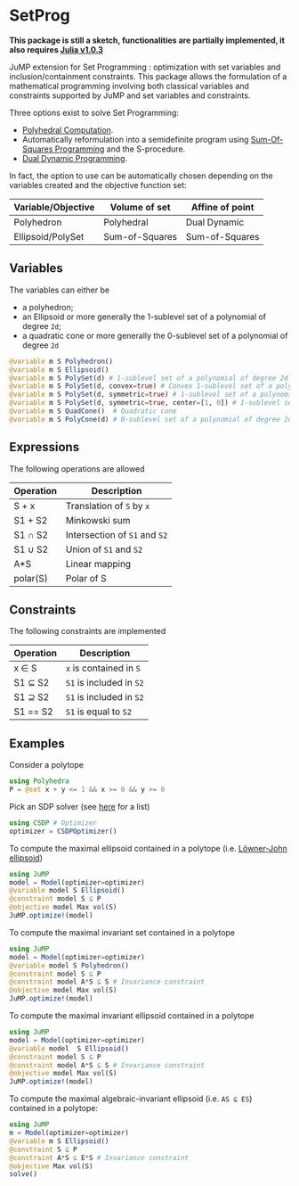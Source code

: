 # SetProg

**This package is still a sketch, functionalities are partially implemented, it also requires [Julia v1.0.3](https://github.com/JuliaLang/julia/pull/30010)**

JuMP extension for Set Programming : optimization with set variables and inclusion/containment constraints. This package allows the formulation of a mathematical programming involving both classical variables and constraints supported by JuMP and set variables and constraints.

Three options exist to solve Set Programming:
* [Polyhedral Computation](https://github.com/JuliaPolyhedra/Polyhedra.jl).
* Automatically reformulation into a semidefinite program using [Sum-Of-Squares Programming](https://github.com/JuliaOpt/SumOfSquares.jl) and the S-procedure.
* [Dual Dynamic Programming](https://github.com/JuliaStochOpt/StructDualDynProg.jl).

In fact, the option to use can be automatically chosen depending on the variables created and the objective function set:

| Variable/Objective | Volume of set  | Affine of point |
|--------------------|----------------|-----------------|
| Polyhedron         | Polyhedral     | Dual Dynamic    |
| Ellipsoid/PolySet  | Sum-of-Squares | Sum-of-Squares  |

## Variables

The variables can either be
* a polyhedron;
* an Ellipsoid or more generally the 1-sublevel set of a polynomial of degree `2d`;
* a quadratic cone or more generally the 0-sublevel set of a polynomial of degree `2d`

```julia
@variable m S Polyhedron()
@variable m S Ellipsoid()
@variable m S PolySet(d) # 1-sublevel set of a polynomial of degree 2d
@variable m S PolySet(d, convex=true) # Convex 1-sublevel set of a polynomial of degree 2d
@variable m S PolySet(d, symmetric=true) # 1-sublevel set of a polynomial of degree 2d symmetric around the origin
@variable m S PolySet(d, symmetric=true, center=[1, 0]) # 1-sublevel set of a polynomial of degree 2d symmetric around the [1, 0]
@variable m S QuadCone()  # Quadratic cone
@variable m S PolyCone(d) # 0-sublevel set of a polynomial of degree 2d
```

## Expressions

The following operations are allowed

| Operation | Description                   |
|-----------|-------------------------------|
| S + x     | Translation of `S` by `x`     |
| S1 + S2   | Minkowski sum                 |
| S1 ∩ S2   | Intersection of `S1` and `S2` |
| S1 ∪ S2   | Union of `S1` and `S2`        |
| A\*S      | Linear mapping                |
| polar(S)  | Polar of S                    |

## Constraints

The following constraints are implemented

| Operation | Description              |
|-----------|--------------------------|
| x ∈ S     | `x` is contained in `S`  |
| S1 ⊆ S2   | `S1` is included in `S2` |
| S1 ⊇ S2   | `S1` is included in `S2` |
| S1 == S2  | `S1` is equal to `S2`    |

## Examples

Consider a polytope
```julia
using Polyhedra
P = @set x + y <= 1 && x >= 0 && y >= 0
```
Pick an SDP solver (see [here](juliaopt.org) for a list)
```julia
using CSDP # Optimizer
optimizer = CSDPOptimizer()
```

To compute the maximal ellipsoid contained in a polytope (i.e. [Löwner-John ellipsoid](https://github.com/rdeits/LoewnerJohnEllipsoids.jl))
```julia
using JuMP
model = Model(optimizer=optimizer)
@variable model S Ellipsoid()
@constraint model S ⊆ P
@objective model Max vol(S)
JuMP.optimize!(model)
```

To compute the maximal invariant set contained in a polytope
```julia
using JuMP
model = Model(optimizer=optimizer)
@variable model S Polyhedron()
@constraint model S ⊆ P
@constraint model A*S ⊆ S # Invariance constraint
@objective model Max vol(S)
JuMP.optimize!(model)
```

To compute the maximal invariant ellipsoid contained in a polytope
```julia
using JuMP
model = Model(optimizer=optimizer)
@variable model  S Ellipsoid()
@constraint model S ⊆ P
@constraint model A*S ⊆ S # Invariance constraint
@objective model Max vol(S)
JuMP.optimize!(model)
```

To compute the maximal algebraic-invariant ellipsoid (i.e. `AS ⊆ ES`) contained in a polytope:
```julia
using JuMP
m = Model(optimizer=optimizer)
@variable m S Ellipsoid()
@constraint S ⊆ P
@constraint A*S ⊆ E*S # Invariance constraint
@objective Max vol(S)
solve()
```
